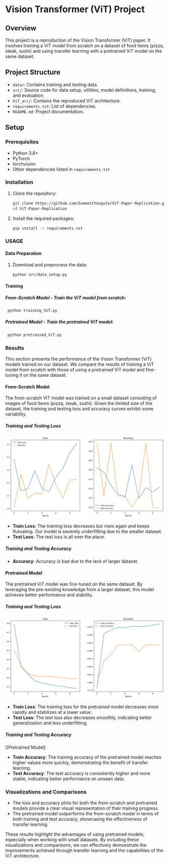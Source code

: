 # Vision Transformer (ViT) Project

## Overview
This project is a reproduction of the Vision Transformer (ViT) paper. It involves training a ViT model from scratch on a dataset of food items (pizza, steak, sushi) and using transfer learning with a pretrained ViT model on the same dataset. 

## Project Structure
- `data/`: Contains training and testing data.
- `src/`: Source code for data setup, utilities, model definitions, training, and evaluation.
- `ViT_arc/`: Contains the reproduced ViT architecture.
- `requirements.txt`: List of dependencies.
- `README.md`: Project documentation.

## Setup

### Prerequisites
- Python 3.8+
- PyTorch
- torchvision
- Other dependencies listed in `requirements.txt`

### Installation
1. Clone the repository:
   ```bash
   git clone https://github.com/SumeetChougule/ViT-Paper-Replication.git
   cd ViT-Paper-Replication

2. Install the required packages:
   ```bash
   pip install -r requirements.txt

### USAGE

#### Data Preparation
1. Download and preprocess the data:
   ```bash
   python src/data_setup.py

#### Training
##### From-Scratch Model - Train the ViT model from scratch:
   ```bash
    python training_ViT.py
```

##### Pretrained Model - Train the pretrained ViT model:
   ```bash
    python pretrained_ViT.py
```


### Results

This section presents the performance of the Vision Transformer (ViT) models trained on our dataset. We compare the results of training a ViT model from scratch with those of using a pretrained ViT model and fine-tuning it on the same dataset.

#### From-Scratch Model

The from-scratch ViT model was trained on a small dataset consisting of images of food items (pizza, steak, sushi). Given the limited size of the dataset, the training and testing loss and accuracy curves exhibit some variability.

##### Training and Testing Loss

![From-Scratch Model](output.png)

- **Train Loss**: The training loss decreases but rises again and keeps flutuating. Our model is severely underfitting due to the smaller dataset.
- **Test Loss**: The test loss is all over the place.

##### Training and Testing Accuracy

- **Accuracy**: Accuracy is bad due to the lack of larger dataset.


#### Pretrained Model

The pretrained ViT model was fine-tuned on the same dataset. By leveraging the pre-existing knowledge from a larger dataset, this model achieves better performance and stability.

##### Training and Testing Loss

![Pretrained Model](pretrained_output.png)

- **Train Loss**: The training loss for the pretrained model decreases more rapidly and stabilizes at a lower value.
- **Test Loss**: The test loss also decreases smoothly, indicating better generalization and less underfitting.

##### Training and Testing Accuracy

![Pretrained Model]

- **Train Accuracy**: The training accuracy of the pretrained model reaches higher values more quickly, demonstrating the benefit of transfer learning.
- **Test Accuracy**: The test accuracy is consistently higher and more stable, indicating better performance on unseen data.

### Visualizations and Comparisons

- The loss and accuracy plots for both the from-scratch and pretrained models provide a clear visual representation of their training progress.
- The pretrained model outperforms the from-scratch model in terms of both training and test accuracy, showcasing the effectiveness of transfer learning.

These results highlight the advantages of using pretrained models, especially when working with small datasets. By including these visualizations and comparisons, we can effectively demonstrate the improvements achieved through transfer learning and the capabilities of the ViT architecture.
